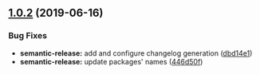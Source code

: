 ## [1.0.2](https://github.com/and-end/obibok/compare/v1.0.1...v1.0.2) (2019-06-16)


### Bug Fixes

* **semantic-release:** add and configure changelog generation ([dbd14e1](https://github.com/and-end/obibok/commit/dbd14e1))
* **semantic-release:** update packages' names ([446d50f](https://github.com/and-end/obibok/commit/446d50f))
